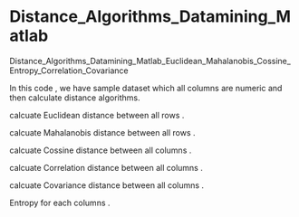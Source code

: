 # Distance_Algorithms_Datamining_Matlab
Distance_Algorithms_Datamining_Matlab_Euclidean_Mahalanobis_Cossine_Entropy_Correlation_Covariance


In this code , we have sample dataset which all columns are numeric and then calculate distance algorithms.

calcuate Euclidean distance between all rows .

calcuate Mahalanobis distance between all rows .

calcuate Cossine distance between all columns .

calcuate Correlation distance between all columns .

calcuate Covariance distance between all columns .

Entropy for each columns .
